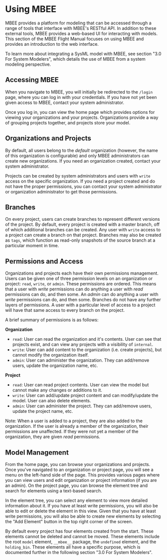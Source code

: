 # Using MBEE

MBEE provides a platform for modeling that can be accessed through a range of
tools that interface with MBEE's RESTful API. In addition to these external
tools, MBEE provides a web-based UI for interacting with models. This section
of the MBEE Flight Manual focuses on using MBEE and provides an introduction
to the web interface.

To learn more about integrating a SysML model with MBEE, see
section "3.0 For System Modelers", which details the use of MBEE from a system
modeling perspective.

## Accessing MBEE
When you navigate to MBEE, you will initially be redirected to the `/login`
page, where you can log in with your credentials. If you have not yet been given
access to MBEE, contact your system administrator.

Once you log in, you can view the home page which provides options for viewing
your organizations and your projects. Organizations provide a way of grouping 
projects together, and projects store your model.

## Organizations and Projects
By default, all users belong to the *default* organization (however, the name of
this organization is configurable) and only MBEE administrators can create new
organizations. If you need an organization created, contact your system
administrator.

Projects can be created by system administrators and users with `write` access
on the specific organization. If you need a project created and do not have the
proper permissions, you can contact your system administrator or organization
administrator to get those permissions.

## Branches
On every project, users can create branches to represent different versions of
the project. By default, every project is created with a master branch, off of
which additional branches can be created. Any user with `write` access to a project
can create a branch on that project. Branches may also be created as `tags`, which
function as read-only snapshots of the source branch at a particular moment in time.

## Permissions and Access
Organizations and projects each have their own permissions management.
Users can be given one of three permission levels on an organization or
project: `read`, `write`, or `admin`. These permissions are ordered. This means
that a user with *write* permissions can do anything a user with *read*
permissions can do, and then some. An *admin* can do anything a user with
*write* permissions can do, and then some. Branches do not have any further
layers of permissions. A user with a particular level of access to a project
will have that same access to every branch on the project.

A brief summary of permissions is as follows:

**Organization**
- `read`: User can read the organization and it's contents. User can see that
  projects exist, and can view any projects with a visibility of `internal`.
- `write`: User can add content to the organization (i.e. create projects), but
  cannot modify the organization itself.
- `admin`: User can administer the organization. They can add/remove users,
  update the organization name, etc.

**Project**
- `read`: User can read project contents. User can view the model but cannot
  make any changes or additions to it.
- `write`: User can add/update project content and can modify/update the model.
  User can also delete elements.
- `admin`: User can administer the project. They can add/remove users,
  update the project name, etc.

Note: When a user is added to a project, they are also added to the
organization. If the user is already a member of the organization, their
permissions are unaffected. If they were not yet a member of the organization,
they are given *read* permissions.

## Model Management
From the home page, you can browse your organizations and projects. Once you've
navigated to an organization or project page, you will see a menu on the left-hand
side of the page. This provides various pages where you can view users and
edit organization or project information (if you are an admin). On the project page,
you can browse the element tree and search for elements using a text-based
search.

In the element tree, you can select any element to view more detailed
information about it. If you have at least write permissions, you will also be
able to edit or delete the element in this view. Given that you have
at least write permissions, you will also be able to create new elements by
selecting the "Add Element" button in the top right corner of the screen.

By default every project has four elements created from the start. These
elements cannot be deleted and cannot be moved. These elements include the
root `model` element, `__mbee__` package, the `undefined` element, and the
`holding_bin`. These elements all have a specific purpose, which is documented
further in the following section "3.0 For System Modelers".
